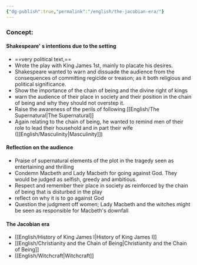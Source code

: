 ```yaml
---
{"dg-publish":true,"permalink":"/english/the-jacobian-era/"}
---
```


### Concept:
#### Shakespeare' s intentions due to the setting
- ==very political text,==
- Wrote the play with King James 1st, mainly to placate his desires.
- Shakespeare wanted to warn and dissuade the audience from the consequences of committing regicide or treason; as it both religious and political significance.
- Show the importance of the chain of being and the divine right of kings
- warn the audience of their place in society and their position in the chain of being and why they should not overstep it.
- Raise the awareness of the perils of following [[English/The Supernatural\|The Supernatural]]
- Again relating to the chain of being, he wanted to remind men of their role to lead their household and in part their wife ([[English/Masculinity\|Masculinity]])
#### Reflection on the audience
- Praise of supernatural elements of the plot in the tragedy seen as entertaining and thrilling
- Condemn Macbeth and Lady Macbeth for going against God. They would be judged as selfish, greedy and ambitious.
- Respect and remember their place in society as reinforced by the chain of being that is disturbed in the play 
- reflect on why it is to go against God
- Question the judgment off women; Lady Macbeth and the witches might be seen as responsible for Macbeth's downfall

#### The Jacobian era
- [[English/History of King James I\|History of King James I]]
- [[English/Christianity and the Chain of Being\|Christianity and the Chain of Being]]
- [[English/Witchcraft\|Witchcraft]]